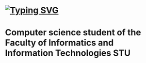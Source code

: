# [![Typing SVG](https://readme-typing-svg.herokuapp.com?font=Fira+Code&size=40&pause=1000&random=false&width=435&lines=Hi%2C+I'm+Anton+%F0%9F%91%8B)](https://git.io/typing-svg)
# Computer science student of the Faculty of Informatics and Information Technologies STU
